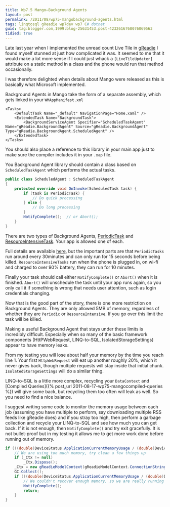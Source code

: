 ```yaml
---
title: Wp7.5 Mango–Background Agents
layout: post
permalink: /2011/08/wp75-mangobackground-agents.html
tags: linqtosql gReadie wp7dev wp7 C# dotnet
guid: tag:blogger.com,1999:blog-25631453.post-4232616768076069563
tidied: true
---
```


Late last year when I implemented the unread count Live Tile in [gReadie](http://www.quidsmobile.com/greadie/) I found myself stunned at just how complicated it was. It seemed to me that it would make a lot more sense if I could just whack a `[LiveTileUpdater]` attribute on a static method in a class and the phone would run that method occasionally.  
  
I was therefore delighted when details about Mango were released as this is basically what Microsoft implemented.  

<!-- more --> 

Background Agents in Mango take the form of a separate assembly, which gets linked in your `WMAppManifest.xml`  
  

```markup
<Tasks>
	<DefaultTask Name="_default" NavigationPage="Home.xaml" />
	<ExtendedTask Name="BackgroundTask">
		<BackgroundServiceAgent Specifier="ScheduledTaskAgent" Name="gReadie.BackgroundAgent" Source="gReadie.BackgroundAgent" Type="gReadie.BackgroundAgent.ScheduledAgent" />
	</ExtendedTask>
</Tasks>
```

You should also place a reference to this library in your main app just to make sure the compiler includes it in your `.xap` file.  
  
You Background Agent library should contain a class based on `ScheduledTaskAgent` which performs the actual tasks.

```csharp
public class ScheduledAgent : ScheduledTaskAgent
{
	protected override void OnInvoke(ScheduledTask task) {
		if (task is PeriodicTask) {
			// Do quick processing
		} else {
			// Do long processing
		}
		NotifyComplete();  // or Abort();
	}
}
```

There are two types of Background Agents, [PeriodicTask](http://msdn.microsoft.com/en-us/library/microsoft.phone.scheduler.periodictask.aspx) and [ResourceIntensiveTask](http://msdn.microsoft.com/en-us/library/microsoft.phone.scheduler.resourceintensivetask.aspx). Your app is allowed one of each.  
  
Full details are available [here](http://msdn.microsoft.com/en-us/library/hh202942.aspx), but the important parts are that `PeriodicTasks` run around every 30minutes and can only run for 15 seconds before being killed. `ResourceIntensiveTasks` run when the phone is plugged in, on wi-fi and charged to over 90% battery, they can run for 10 minutes.  
  
Finally your task should call either `NotifyComplete()` or `Abort()` when it is finished. `Abort()` will unschedule the task until your app runs again, so you only call it if something is wrong that needs user attention, such as login credentials changing.  
  
Now that is the good part of the story, there is one more restriction on Background Agents. They are only allowed 5MB of memory, regardless of whether they are `Periodic` or `ResourceIntensive`. If you go over this limit the task will be killed.  
  
Making a useful Background Agent that stays under these limits is incredibly difficult. Especially when so many of the basic framework components (HttPWebRequest, LINQ-to-SQL, IsolatedStorageSettings) appear to have memory leaks.  
  
From my testing you will lose about half your memory by the time you reach line 1. Your first `HttpWebRequest` will eat up another roughly 20%, which it never gives back, though multiple requests will stay inside that initial chunk. `IsolatedStorageSettings` will do a similar thing.  
  
LINQ-to-SQL is a little more complex, recycling your `DataContext` and [Compiled Queries]({% post_url 2011-08-17-wp75-mangocompiled-queries %}) will give some back, but recycling them too often will leak as well. So you need to find a nice balance.  
  
I suggest writing some code to monitor the memory usage between each job (assuming you have multiple to perform, say downloading multiple RSS feeds like gReadie does) and if you stray too high, then perform a garbage collection and recycle your LINQ-to-SQL and see how much you can get back. If it is not enough, then `NotifyComplete()` and try exit gracefully. It is not bullet-proof but in my testing it allows me to get more work done before running out of memory.  
  

```csharp
if (((double)DeviceStatus.ApplicationCurrentMemoryUsage / (double)DeviceStatus.ApplicationMemoryUsageLimit) * 100d > 97d) {
	// We are using too much memory, try clean a few things up
	if (_Ctx != null)
		_Ctx.Dispose();
	_Ctx = new gReadieModelContext(gReadieModelContext.ConnectionString);
	GC.Collect();
	if (((double)DeviceStatus.ApplicationCurrentMemoryUsage / (double)DeviceStatus.ApplicationMemoryUsageLimit) * 100d > 97d) {
		// We couldn't recover enough memory, so we are really running out, lets be nice and bail
		NotifyComplete();
		return;
	}
}
```  
  
  
